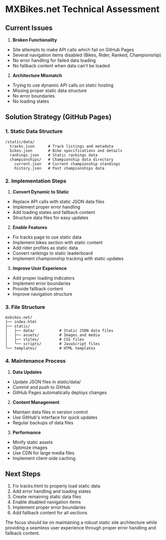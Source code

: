 # MXBikes.net Technical Assessment

## Current Issues

1. **Broken Functionality**
- Site attempts to make API calls which fail on GitHub Pages
- Several navigation items disabled (Bikes, Rider, Ranked, Championship)
- No error handling for failed data loading
- No fallback content when data can't be loaded

2. **Architecture Mismatch**
- Trying to use dynamic API calls on static hosting
- Missing proper static data structure
- No error boundaries
- No loading states

## Solution Strategy (GitHub Pages)

### 1. Static Data Structure
```
/static/data/
  tracks.json      # Track listings and metadata
  bikes.json       # Bike specifications and details
  rankings.json    # Static rankings data
  championships/   # Championship data directory
    current.json   # Current championship standings
    history.json   # Past championships data
```

### 2. Implementation Steps

1. **Convert Dynamic to Static**
- Replace API calls with static JSON data files
- Implement proper error handling
- Add loading states and fallback content
- Structure data files for easy updates

2. **Enable Features**
- Fix tracks page to use static data
- Implement bikes section with static content
- Add rider profiles as static data
- Convert rankings to static leaderboard
- Implement championship tracking with static updates

3. **Improve User Experience**
- Add proper loading indicators
- Implement error boundaries
- Provide fallback content
- Improve navigation structure

### 3. File Structure
```
mxbikes.net/
├── index.html
├── static/
│   ├── data/           # Static JSON data files
│   ├── assets/         # Images and media
│   ├── styles/         # CSS files
│   └── scripts/        # JavaScript files
└── templates/          # HTML templates
```

### 4. Maintenance Process

1. **Data Updates**
- Update JSON files in static/data/
- Commit and push to GitHub
- GitHub Pages automatically deploys changes

2. **Content Management**
- Maintain data files in version control
- Use GitHub's interface for quick updates
- Regular backups of data files

3. **Performance**
- Minify static assets
- Optimize images
- Use CDN for large media files
- Implement client-side caching

## Next Steps

1. Fix tracks.html to properly load static data
2. Add error handling and loading states
3. Create remaining static data files
4. Enable disabled navigation items
5. Implement proper error boundaries
6. Add fallback content for all sections

The focus should be on maintaining a robust static site architecture while providing a seamless user experience through proper error handling and fallback content.
